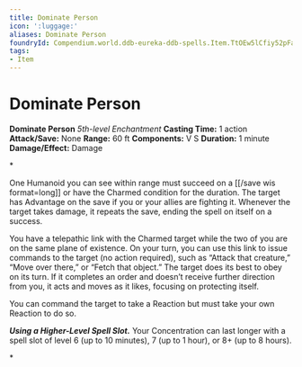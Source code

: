 ```yaml
---
title: Dominate Person
icon: ':luggage:'
aliases: Dominate Person
foundryId: Compendium.world.ddb-eureka-ddb-spells.Item.TtOEw5lCfiy52pFa
tags:
- Item
---
```


# Dominate Person

**Dominate Person**
_5th-level Enchantment_
**Casting Time:** 1 action
**Attack/Save:** None
**Range:** 60 ft
**Components:** V S
**Duration:** 1 minute
**Damage/Effect:** Damage

*<p>One Humanoid you can see within range must succeed on a [[/save wis format=long]] or have the Charmed condition for the duration. The target has Advantage on the save if you or your allies are fighting it. Whenever the target takes damage, it repeats the save, ending the spell on itself on a success.

You have a telepathic link with the Charmed target while the two of you are on the same plane of existence. On your turn, you can use this link to issue commands to the target (no action required), such as “Attack that creature,” “Move over there,” or “Fetch that object.” The target does its best to obey on its turn. If it completes an order and doesn’t receive further direction from you, it acts and moves as it likes, focusing on protecting itself.

You can command the target to take a Reaction but must take your own Reaction to do so.

***Using a Higher-Level Spell Slot.*** Your Concentration can last longer with a spell slot of level 6 (up to 10 minutes), 7 (up to 1 hour), or 8+ (up to 8 hours).</p>*